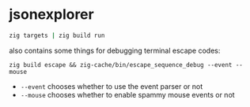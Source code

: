 # jsonexplorer

```bash
zig targets | zig build run
```

also contains some things for debugging terminal escape codes:

```
zig build escape && zig-cache/bin/escape_sequence_debug --event --mouse
```

- `--event` chooses whether to use the event parser or not
- `--mouse` chooses whether to enable spammy mouse events or not